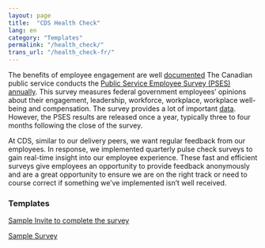 ```yaml
---
layout: page
title:  "CDS Health Check"
lang: en
category: "Templates"
permalink: "/health_check/"
trans_url: "/health_check-fr/"
---
```


The benefits of employee engagement are well [documented](https://www.kevinkruse.com/employee-engagement-research-master-list-of-29-studies/) The Canadian public service conducts  the [Public Service Employee Survey (PSES) annually](https://www.canada.ca/en/treasury-board-secretariat/services/innovation/public-service-employee-survey/2019-public-service-employee-survey-pses/highlights-2019-pses.html). This survey measures federal government employees’ opinions about their engagement, leadership, workforce, workplace, workplace well-being and compensation. The survey provides a lot of important [data](https://www.canada.ca/en/treasury-board-secretariat/services/innovation/public-service-employee-survey/2019-public-service-employee-survey-pses/highlights-2019-pses.html). However, the PSES results are released once a year, typically three to four months following the close of the survey.  

At CDS, similar to our delivery peers, we want regular feedback from our employees. In response, we implemented quarterly pulse check surveys to gain real-time insight into our employee experience. These fast and efficient surveys give employees an opportunity to provide feedback anonymously and are a great opportunity to ensure we are on the right track or need to course correct if something we’ve implemented isn’t well received.

### Templates

[Sample Invite to complete the survey](https://docs.google.com/document/d/1lM-Z7hvKcE1FEp5KCnc95REiVmfMYDcaQJ02Fiv-N1c/edit?usp=sharing)

[Sample Survey](https://docs.google.com/a/cds-snc.ca/forms/d/1g2c55_6SbVL9g1cWGk34efcvmhFVIkoi35HhXmn_fb8/edit?usp=sharing)

